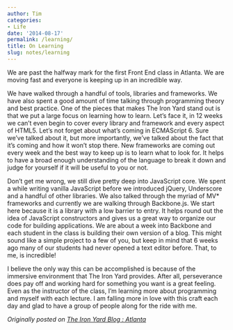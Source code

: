 ```yaml
---
author: Tim
categories:
- Life
date: '2014-08-17'
permalink: /learning/
title: On Learning
slug: notes/learning
---
```


We are past the halfway mark for the first Front End class in Atlanta. We are moving fast and everyone is keeping up in an incredible way.

<!--more-->

We have walked through a handful of tools, libraries and frameworks. We have also spent a good amount of time talking through programming theory and best practice. One of the pieces that makes The Iron Yard stand out is that we put a large focus on learning how to learn. Let’s face it, in 12 weeks we can’t even begin to cover every library and framework and every aspect of HTML5. Let’s not forget about what’s coming in ECMAScript 6. Sure we’ve talked about it, but more importantly, we’ve talked about the fact that it’s coming and how it won’t stop there. New frameworks are coming out every week and the best way to keep up is to learn what to look for. It helps to have a broad enough understanding of the language to break it down and judge for yourself if it will be useful to you or not.

Don’t get me wrong, we still dive pretty deep into JavaScript core. We spent a while writing vanilla JavaScript before we introduced jQuery, Underscore and a handful of other libraries. We also talked through the myriad of MV* frameworks and currently we are walking through Backbone.js. We start here because it is a library with a low barrier to entry. It helps round out the idea of JavaScript constructors and gives us a great way to organize our code for building applications. We are about a week into Backbone and each student in the class is building their own version of a blog. This might sound like a simple project to a few of you, but keep in mind that 6 weeks ago many of our students had never opened a text editor before. That, to me, is incredible!

I believe the only way this can be accomplished is because of the immersive environment that The Iron Yard provides. After all, perseverance does pay off and working hard for something you want is a great feeling. Even as the instructor of the class, I’m learning more about programming and myself with each lecture. I am falling more in love with this craft each day and glad to have a group of people along for the ride with me.

*Originally posted on [The Iron Yard Blog : Atlanta][1]*

 [1]: http://atlanta.theironyard.com/post/92757229935/always-learning
 